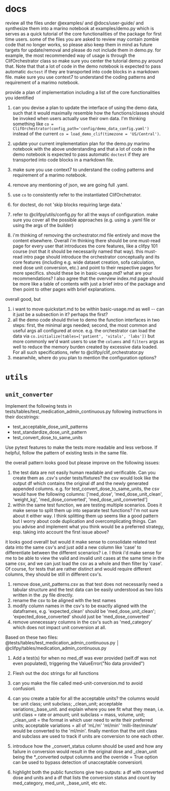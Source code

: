 # docs

review all the files under @examples/ and @docs/user-guide/  and synthesize them into a marino notebook at examples/demo.py which is serves as a quick tutorial of the core functionalities of the package for first time users. some of the files you are asked to review may contain zombie code that no longer works, so please also keep them in mind as future targets for update/removal and please do not include them in demo.py. for example, the most recommended way of usage is through the ClifOrchestrator class so make sure you center the tutorial demo.py around that. Note that that a lot of code in the demo notebook is expected to pass automatic `doctest` if they are transported into code blocks in a markdown file. make sure you use context7 to understand the coding patterns and requirement of a marimo notebook. 

provide a plan of implementation including a list of the core functionalities you identified

1. can you devise a plan to update the interface of using the demo data, such that it would maximally resemble how the functions/classes should be invoked when users actually use their own data. I'm thinking something like `co = ClifOrchestrator(config_path='config/demo_data_config.yaml')` instead of the current `co = load_demo_clif(timezone = 'US/Central')`.
 
2. update your current implementation plan for the demo.py marimo notebook with the above understanding and that a lot of code in the demo notebook is expected to pass automatic `doctest` if they are transported into code blocks in a markdown file.

3. make sure you use context7 to understand the coding patterns and requirement of a marimo notebook. 

1. remove any mentioning of json, we are going full .yaml.
2. use `co` to consistently refer to the instantiated ClifOrchetrator. 
3. for doctest, do not 'skip blocks requiring large data.'
4. refer to @clifpy/utils/config.py for all the ways of configuration. make sure you cover all the possible approaches (e.g. using a .yaml file or using the args of the builder)
5. i'm thinking of removing the orchestrator.md file entirely and move the content elsewhere. Overall i'm thinking there should be one must-read page for every user that introduces the core features, like a clifpy 101 course (not that it should be necessarily named that way). this must-read intro page should introduce the orchestrator conceptually and its core features (including e.g. wide dataset creation, sofa calculation, med dose unit conversion, etc.) and point to their respective pages for more specifics. should these be in basic-usage.md? what are your recommendations? I also agree that the overview index.md page should be more like a table of contents with just a brief intro of the package and then point to other pages with brief explanations.

overall good, but 
1. i want to move quickstart.md to be within basic-usage.md as well -- can it just be a subsection in it? perhaps the first? 
2. all the demo code should thrive to demo the function interfaces in two steps: first, the minimal args needed; second, the most common and useful args all configured at once. e.g. the orchestrator can load the data via `co.initialize(tables=['patient', 'vitals', 'labs'])` but more commonly we'd want users to use the `columns` and `filters` args as well to reduce the memory burden created by excessive data loaded. For all such specifications, refer to @clifpy/clif_orchestrator.py
3. meanwhile, where do you plan to mention the configuration options?

# `utils`
## `unit_converter`
Implement the following tests in tests/tables/test_medication_admin_continuous.py following instructions in their docstrings:
- test_acceptable_dose_unit_patterns
- test_standardize_dose_unit_pattern
- test_convert_dose_to_same_units

Use pytest features to make the tests more readable and less verbose.
If helpful, follow the pattern of existing tests in the same file.

the overall pattern looks good but please improve on the following issues:
1. the test data are not easily human readable and verificable. Can you create them as .csv's under 
tests/fixtures? the csv would look like the output df which contains the original df and the newly generated
appended columns. e.g. for test_convert_dose_to_same_units, the csv would have the following columns:
['med_dose', 'med_dose_unit_clean', 'weight_kg', 'med_dose_converted', 'med_dose_unit_converted']
2. within the same test function, we are testing multiple scenarios. Does it make sense to split them up into
separate test functions? I'm not sure about it either way. I think splitting them up seems like a good pattern
but I worry about code duplication and overcomplicating things. Can you advise and implement what you think would
be a preferred strategy, esp. taking into account the first issue above?

it looks good overall! but would it make sense to consolidate related test data into the same csv's and 
just add a new column like 'case' to differentiate between the different scenarios? i.e. I think i'd make sense
for me to be able to view the valid and invalid unit cases at the same time in the same csv, and we can just load
the csv as a whole and then filter by 'case'. Of course, for tests that are rather distinct and would require different columns, they should be still in different
csv's.

1. remove dose_unit_patterns.csv as that test does not necessarily need a tabular structure and the 
test data can be easily understood as two lists written in the .py file directly.
2. rename the csv to be aligned with the test names
3. modify column names in the csv's to be exactly aligned with the dataframes, e.g. 'expected_clean'
should be 'med_dose_unit_clean'; 'expected_dose_converted' should just be 'med_dose_converted'
4. remove unnecessary columns in the csv's such as 'med_category' which does not impact unit conversion
at all. 

Based on these two files: @tests/tables/test_medication_admin_continuous.py                                            │
@clifpy/tables/medication_admin_continuous.py
1. Add a test(s) for when no med_df was ever provided (self.df was not even populated), triggering the ValueError("No data provided")
2. Flesh out the doc strings for all functions

1. can you make the file called med-unit-conversion.md to avoid confusion\
2. can you create a table for all the acceptable units? the columns would be: unit class; unit subclass;
_clean_unit; acceptable variations;_base_unit. and explain where you see fit what they mean, i.e. unit
class = rate or amount; unit subclass = mass, volume, unit; _clean_unit = the format in which user need to
write their preferred units; acceptable variations = all of 'mL/m' 'ml/min' 'milli-liter/minute' would be
converted to the 'ml/min'. finally mention that the unit class and subclass are used to track if units
are conversion to one each other. 
3. introduce how the _convert_status column should be used and how any failure in conversion would result
in the original dose and _clean_unit being the *_converted output columns and the override = True option
can be used to bypass detection of unacceptable conversion\
4. highlight both the public functions give two outputs: a df with converted dose and units and a df that
lists the conversion status and count by med_category, med_unit, _base_unit, etc etc.